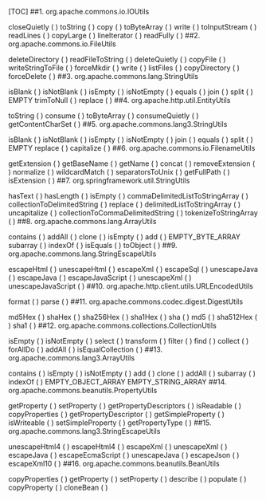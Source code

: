 [TOC]
##1. org.apache.commons.io.IOUtils

closeQuietly ( )
toString ( )
copy ( )
toByteArray ( )
write ( )
toInputStream ( )
readLines ( )
copyLarge ( )
lineIterator ( )
readFully ( )
##2. org.apache.commons.io.FileUtils

deleteDirectory ( )
readFileToString ( )
deleteQuietly ( )
copyFile ( )
writeStringToFile ( )
forceMkdir ( )
write ( )
listFiles ( )
copyDirectory ( )
forceDelete ( )
##3. org.apache.commons.lang.StringUtils

isBlank ( )
isNotBlank ( )
isEmpty ( )
isNotEmpty ( )
equals ( )
join ( )
split ( )
EMPTY
trimToNull ( )
replace ( )
##4. org.apache.http.util.EntityUtils

toString ( )
consume ( )
toByteArray ( )
consumeQuietly ( )
getContentCharSet ( )
##5. org.apache.commons.lang3.StringUtils

isBlank ( )
isNotBlank ( )
isEmpty ( )
isNotEmpty ( )
join ( )
equals ( )
split ( )
EMPTY
replace ( )
capitalize ( )
##6. org.apache.commons.io.FilenameUtils

getExtension ( )
getBaseName ( )
getName ( )
concat ( )
removeExtension ( )
normalize ( )
wildcardMatch ( )
separatorsToUnix ( )
getFullPath ( )
isExtension ( )
##7. org.springframework.util.StringUtils

hasText ( )
hasLength ( )
isEmpty ( )
commaDelimitedListToStringArray ( )
collectionToDelimitedString ( )
replace ( )
delimitedListToStringArray ( )
uncapitalize ( )
collectionToCommaDelimitedString ( )
tokenizeToStringArray ( )
##8. org.apache.commons.lang.ArrayUtils

contains ( )
addAll ( )
clone ( )
isEmpty ( )
add ( )
EMPTY_BYTE_ARRAY
subarray ( )
indexOf ( )
isEquals ( )
toObject ( )
##9. org.apache.commons.lang.StringEscapeUtils

escapeHtml ( )
unescapeHtml ( )
escapeXml ( )
escapeSql ( )
unescapeJava ( )
escapeJava ( )
escapeJavaScript ( )
unescapeXml ( )
unescapeJavaScript ( )
##10. org.apache.http.client.utils.URLEncodedUtils

format ( )
parse ( )
##11. org.apache.commons.codec.digest.DigestUtils

md5Hex ( )
shaHex ( )
sha256Hex ( )
sha1Hex ( )
sha ( )
md5 ( )
sha512Hex ( )
sha1 ( )
##12. org.apache.commons.collections.CollectionUtils

isEmpty ( )
isNotEmpty ( )
select ( )
transform ( )
filter ( )
find ( )
collect ( )
forAllDo ( )
addAll ( )
isEqualCollection ( )
##13. org.apache.commons.lang3.ArrayUtils

contains ( )
isEmpty ( )
isNotEmpty ( )
add ( )
clone ( )
addAll ( )
subarray ( )
indexOf ( )
EMPTY_OBJECT_ARRAY
EMPTY_STRING_ARRAY
##14. org.apache.commons.beanutils.PropertyUtils

getProperty ( )
setProperty ( )
getPropertyDescriptors ( )
isReadable ( )
copyProperties ( )
getPropertyDescriptor ( )
getSimpleProperty ( )
isWriteable ( )
setSimpleProperty ( )
getPropertyType ( )
##15. org.apache.commons.lang3.StringEscapeUtils

unescapeHtml4 ( )
escapeHtml4 ( )
escapeXml ( )
unescapeXml ( )
escapeJava ( )
escapeEcmaScript ( )
unescapeJava ( )
escapeJson ( )
escapeXml10 ( )
##16. org.apache.commons.beanutils.BeanUtils

copyProperties ( )
getProperty ( )
setProperty ( )
describe ( )
populate ( )
copyProperty ( )
cloneBean ( )